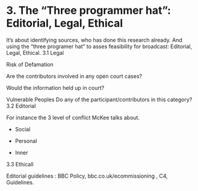 # 3. The “Three programmer hat”: Editorial, Legal, Ethical

It’s about identifying sources, who has done this research already. And using the “three programer hat” to asses feasibility for broadcast: Editorial, Legal, Ethical.
3.1 Legal

Risk of Defamation

Are the contributors involved in any open court cases?

Would the information held up in court?


Vulnerable Peoples
Do any of the participant/contributors in this category?
3.2 Editorial

For instance the 3 level of conflict McKee talks about.

- Social

- Personal
- Inner


3.3 Ethicall

Editorial guidelines : BBC Policy, bbc.co.uk/ecommissioning , C4, Guidelines.



